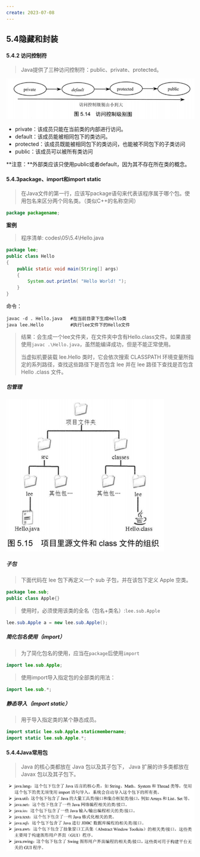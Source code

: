 ```yaml
---
create: 2023-07-08
---
```

## 5.4隐藏和封装

#### 5.4.2 访问控制符

> Java提供了三种访问控制符：public、private、protected。

![](picture/访问控制级别.png)

* private：该成员只能在当前类的内部进行访问。
* default：该成员能被相同包下的类访问。
* protected：该成员既能被相同包下的类访问，也能被不同包下的子类访问
* public：该成员可以被所有类访问

**注意：**外部类应该只使用public或者default，因为其不存在所在类的概念。

#### 5.4.3package、import和import static

> 在Java文件的第一行，应该写package语句来代表该程序属于哪个包。使用包名来区分两个同名类。（类似C++的名称空间）

```java
package packagename;
```

**案例**

> 程序清单: codes\05\5.4\Hello.java 

```java
package lee; 
public class Hello
{
    public static void main(String[] args)
    {
        System.out.println( "Hello World! ");
    }
}
```

命令：

```shell
javac -d . Hello.java	#在当前目录下生成Hello类
java lee.Hello			#执行lee文件下的Hello文件
```

> 结果：会生成一个lee文件夹，在文件夹中含有Hello.class文件。如果直接使用`javac .\Hello.java`，虽然能编译成功，但是不能正常使用。
>
> 当虚拟机要装载 lee.Hello 类时，它会依次搜索 CLASSPATH 环境变量所指定的系列路径，查找这些路径下是否包含 lee 并在 lee 路径下查找是否包含 Hello .class 文件。

##### 包管理

![](picture/项目里的源文件和class文件的组织.png)

##### 子包

> 下面代码在 lee 包下再定义一个 sub 子包，并在该包下定义 Apple 空类。

```java
package lee.sub;
public class Apple{}
```

> 使用时，必须使用该类的全名（包名+类名）:`lee.sub.Apple`

```java
lee.sub.Apple a = new lee.sub.Apple();
```

##### 简化包名使用（import）

> 为了简化包名的使用，应当在`package`后使用`import`

```java
import lee.sub.Apple;
```

> 使用import导入指定包的全部类的用法：

```java
import lee.sub.*;
```

##### 静态导入（import static）

> 用于导入指定类的某个静态成员。

```java
import static lee.sub.Apple.staticmembername;
import static lee.sub.Apple.*;
```

#### 5.4.4Java常用包

> Java 的核心类都放在 Java 包以及其子包下， Java 扩展的许多类都放在 Javax 包以及其子包下。

![](picture/Java常用包.png)

















